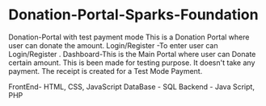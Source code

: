 # Donation-Portal-Sparks-Foundation
 
Donation-Portal with test payment mode This is a Donation Portal where user can donate the amount. 
Login/Register -To enter user can Login/Register . 
Dashboard-This is the Main Portal where user can Donate certain amount. 
This is been made for testing purpose. It doesn't take any payment. The receipt is created for a Test Mode Payment. 

FrontEnd- HTML, CSS, JavaScript
DataBase - SQL
Backend - Java Script, PHP
